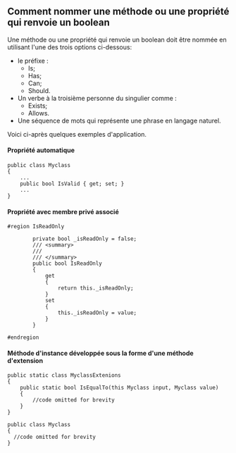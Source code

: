 ## Comment nommer une méthode ou une propriété qui renvoie un boolean


Une méthode ou une propriété qui renvoie un boolean doit être nommée en utilisant l'une des trois options ci-dessous:
* le préfixe :
  * Is; 
  * Has; 
  * Can;
  * Should.
* Un verbe à la troisième personne du singulier comme :
  * Exists;
  * Allows.
* Une séquence de mots qui représente une phrase en langage naturel.

Voici ci-après quelques exemples d'application.

#### Propriété automatique
```Csharp
public class Myclass
{
    ...
    public bool IsValid { get; set; }
    ...
}
```

#### Propriété avec membre privé associé
```Csharp
#region IsReadOnly

        private bool _isReadOnly = false;
        /// <summary>
        /// 
        /// </summary>
        public bool IsReadOnly
        {
            get
            {
                return this._isReadOnly;
            }
            set
            {
                this._isReadOnly = value;
            }
        }

#endregion
```


#### Méthode d'instance développée sous la forme d'une méthode d'extension
```Csharp
public static class MyclassExtenions
{
    public static bool IsEqualTo(this Myclass input, Myclass value)
    {
        //code omitted for brevity
    }   
}

public class Myclass
{
  //code omitted for brevity
}


```

